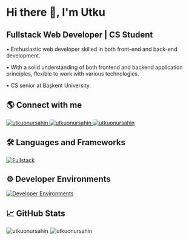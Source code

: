 # Hi there 👋, I'm Utku
## **Fullstack Web Developer | CS Student**

• Enthusiastic web developer skilled in both front-end and back-end development.

• With a solid understanding of both frontend and backend application principles, flexible to work with various technologies.

• CS senior at Başkent University.

## 🌎 Connect with me
<a href="https://mail.google.com/mail/?view=cm&to=sahinutkuonur@gmail.com" target="blank">
    <img src="https://skillicons.dev/icons?i=gmail" alt="utkuonursahin"/>
</a>
<a href="https://linkedin.com/in/utku-onur-sahin" target="blank">
     <img src="https://skillicons.dev/icons?i=linkedin" alt="utkuonursahin"/>
</a>
<a href="https://stackoverflow.com/users/15469534" target="blank">
    <img src="https://skillicons.dev/icons?i=stackoverflow" alt="utkuonursahin"/>
</a>

## 🛠 Languages and Frameworks
[![Fullstack](https://skillicons.dev/icons?i=js,ts,react,next,angular,tailwind,sass,java,spring,nodejs,express,postgres,mongo&perline=5)](https://skillicons.dev)

## ⚙ Developer Environments
[![Developer Environments](https://skillicons.dev/icons?i=git,postman,vscode,idea,webstorm,figma,aws,gcp,vercel,netlify&perline=5)](https://skillicons.dev)

## 📈 GitHub Stats
<div style="display: flex;">
    <img align="left" src="https://github-readme-stats.vercel.app/api?username=utkuonursahin&show_icons=true&theme=dark&count_private=true&rank_icon=github" alt="utkuonursahin"/>
    <img align="right" src="https://github-readme-stats.vercel.app/api/top-langs/?username=utkuonursahin&layout=compact&theme=dark" alt="utkuonursahin"/> 
</div>
